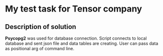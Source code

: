 # My test task for Tensor company
## Description of solution
**Psycopg2** was used for database connection. Script connects to local database and sent json file and data tables are creating. User can pass data as positional arg of command line.



